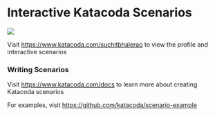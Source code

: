 # Interactive Katacoda Scenarios

[![](http://shields.katacoda.com/katacoda/suchitbhalerao/count.svg)](https://www.katacoda.com/suchitbhalerao "Get your profile on Katacoda.com")

Visit https://www.katacoda.com/suchitbhalerao to view the profile and interactive scenarios

### Writing Scenarios
Visit https://www.katacoda.com/docs to learn more about creating Katacoda scenarios

For examples, visit https://github.com/katacoda/scenario-example
